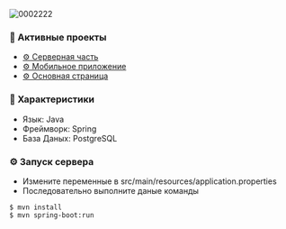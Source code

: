 ![0002222](https://user-images.githubusercontent.com/52669201/230794906-55ab316b-50ae-4c3b-8b8f-a422f7f7307e.png)

### 📎 Активные проекты

* [⚙ Серверная часть](https://github.com/AlexZai007/MaoMe-server)
* [⚙ Мобильное приложение](https://github.com/4wl2d/MaoMe-mobile)
* [⚙ Основная страница](https://github.com/AlexZai007/MaoMe)

### 📜 Характеристики

* Язык: Java
* Фреймворк: Spring
* База Даных: PostgreSQL

### ⚙ Запуск сервера

* Измените переменные в src/main/resources/application.properties 
* Последовательно выполните даные команды

```
$ mvn install
$ mvn spring-boot:run
```



